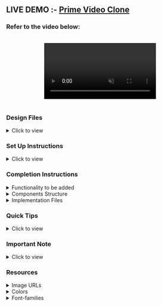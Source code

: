 ## LIVE DEMO :- <a href="https://swathi-prime-video-clone.netlify.app/">Prime Video Clone</a>

### Refer to the video below:

<br/>
<div style="text-align: center;">
  <video style="max-width:80%;box-shadow:0 2.8px 2.2px rgba(0, 0, 0, 0.12);outline:none;" loop="true" autoplay="autoplay" controls="controls" muted>
    <source src="https://assets.ccbp.in/frontend/content/react-js/prime-video-output.mp4" type="video/mp4">
  </video>
</div>
<br/>

### Design Files

<details>
<summary>Click to view</summary>

- [Large (Size >= 992px) and Extra Large (Size >= 1200px)](https://assets.ccbp.in/frontend/content/react-js/prime-video-lg-output-img.png)

</details>

### Set Up Instructions

<details>
<summary>Click to view</summary>

- Download dependencies by running `npm install`
- Start up the app using `npm start`
</details>

### Completion Instructions

<details>
<summary>Functionality to be added</summary>
<br/>

The app must have the following functionalities

- **Action Movies List** and **Comedy Movies List** should be displayed using **React Slick**
- The `App` is provided with `moviesList`. It consists of a list of movieItem objects with the following properties in each movieItem object

  |     Key      | Data Type |
  | :----------: | :-------: |
  |      id      |  String   |
  | thumbnailUrl |  String   |
  |   videoUrl   |  String   |
  |  categoryId  |  String   |

- When the **next button** is clicked in any of the sliders, the next movie items thumbnail in the corresponding moviesList should be displayed
- When the **previous button** is clicked in any of the sliders, the previous movie items thumbnail in the corresponding moviesList should be displayed <br/>

  <div style="text-align: center;">
    <img src="https://assets.ccbp.in/frontend/content/react-js/prime-video-next-previous-buttons-img.png" alt="movie slider buttons" style="max-width:100%;box-shadow:0 2.8px 2.2px rgba(0, 0, 0, 0.12)">
  </div>
<br/>

- When you click on the **thumbnail**, then the popup should be opened,

  - And corresponding video should be displayed using **React player** component from `react-player`
    <div style="text-align: center;">
      <img src="https://assets.ccbp.in/frontend/content/react-js/prime-video-popup-img.png" alt="popup" style="max-width:100%;box-shadow:0 2.8px 2.2px rgba(0, 0, 0, 0.12)">
  </div>
  <br/>
  - When the close button is clicked, then the popup should be closed

</details>

<details>
<summary>Components Structure</summary>

<br/>
<div style="text-align: center;">
    <img src="https://assets.ccbp.in/frontend/content/react-js/prime-video-compoment-structure-breakdown.png" alt="component structure breakdown" style="max-width:100%;box-shadow:0 2.8px 2.2px rgba(0, 0, 0, 0.12)">
</div>
<br/>

</details>

<details>
<summary>Implementation Files</summary>
<br/>

Use these files to complete the implementation:

- `src/components/PrimeVideo/index.js`
- `src/components/PrimeVideo/index.css`
- `src/components/MoviesSlider/index.js`
- `src/components/MovieItem/index.js`
- `src/components/MovieItem/index.css`

</details>

### Quick Tips

<details close>
<summary>Click to view</summary>

- To build this project, take a look at the <a href='https://learning.ccbp.in/frontend-development/course?c_id=2f4192f7-7495-49ca-a6ce-6b74005e25f1&s_id=c1dc8b6e-864b-4417-9767-471b9e745405&t_id=416f0cab-8425-413b-9157-c7b4d4ae4467' target="_blank">React Slick</a>, <a href='https://learning.ccbp.in/frontend-development/course?c_id=2f4192f7-7495-49ca-a6ce-6b74005e25f1&s_id=b01fca1c-aa5c-4d79-b81e-0220e7649bd0&t_id=416f0cab-8425-413b-9157-c7b4d4ae4467' target="_blank">React Popup</a> and <a href='https://learning.ccbp.in/frontend-development/course?c_id=2f4192f7-7495-49ca-a6ce-6b74005e25f1&s_id=b6392b63-25f6-4215-be09-9f23ad91d789&t_id=416f0cab-8425-413b-9157-c7b4d4ae4467' target="_blank">React Video Player</a> reading materials

- To style popup content use `.popup-content` class

```jsx
<Popup
  modal
  trigger={
    //write code here
  }
  className="popup-content"
>
  //write code here
</Popup>
```

</details>

### Important Note

<details>
<summary>Click to view</summary>

<br/>

**The following instructions are required for the tests to pass**

- One frame of the slider should have 4 thumbnails
- The thumbnail images in the app should have alt as **thumbnail**
- The close button in the popup should have the `testid` as **closeButton**
- `IoMdClose` from react-icons should be used for **Close Icon** in the Popup

</details>

### Resources

<details>
<summary>Image URLs</summary>

- [https://assets.ccbp.in/frontend/react-js/prime-video-img.png](https://assets.ccbp.in/frontend/react-js/prime-video-img.png) alt should be **prime video**

</details>

<details>
<summary>Colors</summary>

<br/>
<div style="background-color: #000000; width: 150px; padding: 10px; color: white">Hex: #000000</div>
<div style="background-color: #ffffff; width: 150px; padding: 10px; color: black">Hex: #ffffff</div>
<div style="background-color: #231f20; width: 150px; padding: 10px; color: white">Hex: #231f20</div>
<br/>

</details>

<details>
<summary>Font-families</summary>

- Roboto

</details>
